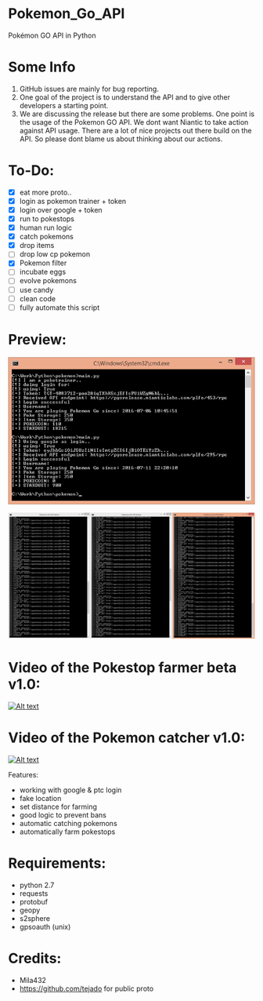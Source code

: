 # Pokemon_Go_API
Pokémon GO API in Python

# Some Info
1. GitHub issues are mainly for bug reporting.  
2. One goal of the project is to understand the API and to give other developers a starting point.   
3. We are discussing the release but there are some problems. One point is the usage of the Pokemon GO API. We dont want Niantic to take action against API usage. There are a lot of nice projects out there build on the API. So please dont blame us about thinking about our actions.

# To-Do:
- [x] eat more proto..
- [x] login as pokemon trainer + token
- [x] login over google + token
- [x] run to pokestops
- [x] human run logic
- [x] catch pokemons
- [x] drop items 
- [ ] drop low cp pokemon
- [x] Pokemon filter
- [ ] incubate eggs
- [ ] evolve pokemons
- [ ] use candy
- [ ] clean code
- [ ] fully automate this script

# Preview:

![Alt text](etc/screen.png?raw=true "result screen")

![Alt text](etc/bot.png?raw=true "result screen")

# Video of the Pokestop farmer beta v1.0:

[![Alt text](http://img.youtube.com/vi/i1UmYyntz8A/0.jpg)](http://www.youtube.com/watch?v=i1UmYyntz8A "Pokemon_Go_API Pokestop farmer")

# Video of the Pokemon catcher v1.0:

[![Alt text](http://img.youtube.com/vi/rtGyUPhrGY0/0.jpg)](http://www.youtube.com/watch?v=rtGyUPhrGY0 "Pokemon_Go_API Pokestop farmer")

Features:
- working with google & ptc login
- fake location
- set distance for farming
- good logic to prevent bans
- automatic catching pokemons
- automatically farm pokestops 

# Requirements:
- python 2.7
- requests
- protobuf
- geopy
- s2sphere
- gpsoauth (unix)

# Credits:
- Mila432
- https://github.com/tejado for public proto
